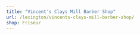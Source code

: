 ```yaml
---
title: "Vincent's Clays Mill Barber Shop"
url: /lexington/vincents-clays-mill-barber-shop/
shop: Friseur
---
```

